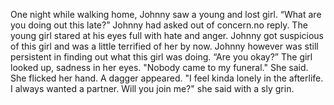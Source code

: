   One night while walking home, Johnny saw a young and lost girl. “What are you doing out this late?” Johnny had asked out of concern.no reply. The young girl stared at his eyes full with hate and anger. Johnny got suspicious of this girl and was a little terrified of her by now. Johnny however was still persistent in finding out what this girl was doing. “Are you okay?” The girl looked up, sadness in her eyes. "Nobody came to my funeral." She said. She flicked her hand. A dagger appeared. "I feel kinda lonely in the afterlife. I always wanted a partner. Will you join me?" she said with a sly grin.
